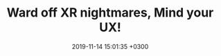 ---
title: "Ward off XR nightmares, Mind your UX!"
date:   2019-11-14 15:01:35 +0300
image : '/images/wardoff-xr-nigthmares.jpg'
image_alt: "Alexia Buclet faisant une présentation lors des VR Days 2019 à Amsterdam"
targeturl: "https://www.slideshare.net/slideshow/ward-off-xr-nightmares-mind-your-ux-alexia-buclet-193949911/193949911"
description: "Slides de la conférence faite lors des VR Days 2019 à Amsterdam."
tags: [Conférence]
---
